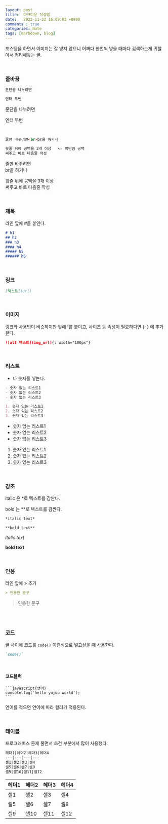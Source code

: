 ```yaml
---
layout: post
title:  마크다운 작성법
date:   2022-11-22 16:09:02 +0900
comments : true
categories: Note
tags: [markdown, blog]
---
```


포스팅을 하면서 이미지는 잘 넣지 않으니 어쩌다 한번씩 넣을 때마다 검색하는게 귀찮아서 정리해놓는 글.

<br>

### 줄바꿈

```markdown
문단을 나누려면

엔터 두번
```

문단을 나누려면

엔터 두번

<br>

```markdown
줄만 바꾸려면<br>br을 하거나

윗줄 뒤에 공백을 3개 이상   <- 이만큼 공백
써주고 바로 다음줄 작성
```

줄만 바꾸려면<br>br을 하거나

윗줄 뒤에 공백을 3개 이상   
써주고 바로 다음줄 작성

<br>

### 제목

라인 앞에 #을 붙인다.

```markdown
# h1
## h2
### h3
#### h4
##### h5
###### h6
```

<br>

### 링크

```markdown
[텍스트](url)
```

<br>

### 이미지

링크와 사용법이 비슷하지만 앞에 !를 붙이고, 사이즈 등 속성이 필요하다면 {: } 에 추가한다.

```markdown
![alt 텍스트](img_url){: width="100px"}
```

<br>

### 리스트

- 나 숫자를 넣는다.

```markdown
- 숫자 없는 리스트1    
- 숫자 없는 리스트2    
- 숫자 없는 리스트3    

1. 숫자 있는 리스트1   
2. 숫자 있는 리스트2   
3. 숫자 있는 리스트3   
```

- 숫자 없는 리스트1    
- 숫자 없는 리스트2    
- 숫자 없는 리스트3    

1. 숫자 있는 리스트1   
2. 숫자 있는 리스트2   
3. 숫자 있는 리스트3   

<br>

### 강조

italic 은 *로 텍스트를 감싼다.

bold 는 **로 텍스트를 감싼다.

```markdown
*italic text*

**bold text**
```

*italic text*

**bold text**

<br>

### 인용

라인 앞에 > 추가

```markdown
> 인용한 문구
```

> 인용한 문구

<br>

<br>

### 코드

글 사이에 코드를 `code()` 이런식으로 넣고싶을 때 사용한다.

```markdown
`code()`
```

<br>

#### 코드블럭

<pre><code class="hljs markdown">```javascript(언어)
console.log('hello yujoo world');
```</code></pre>

언어를 적으면 언어에 따라 컬러가 적용된다.

<br>

### 테이블

프로그래머스 문제 풀면서 조건 부분에서 많이 사용했다.

```markdown
헤더1|헤더2|헤더3|헤더4
---|---|---|---
셀1|셀2|셀3|셀4
셀5|셀6|셀7|셀8
셀9|셀10|셀11|셀12
```

헤더1|헤더2|헤더3|헤더4
---|---|---|---
셀1|셀2|셀3|셀4
셀5|셀6|셀7|셀8
셀9|셀10|셀11|셀12

<br>
